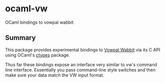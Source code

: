 # ocaml-vw
OCaml bindings to vowpal wabbit

## Summary
This package provides experimental bindings to [Vowpal Wabbit](https://github.com/JohnLangford/vowpal_wabbit) via its C API using OCaml's [ctypes](https://github.com/ocamllabs/ocaml-ctypes) package.

Thus far these bindings expose an interface very similar to vw's command line interface. Essentially you pass command-line style switches
and then make sure your data match the VW input format.
